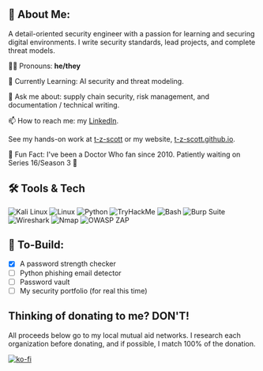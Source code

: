 ## 🌠 About Me:
A detail-oriented security engineer with a passion for learning and securing digital environments. I write security standards, lead projects, and complete threat models.

🏳️‍⚧️ Pronouns: **he/they**

🌱 Currently Learning: AI security and threat modeling.

💬 Ask me about: supply chain security, risk management, and documentation / technical writing.

📫 How to reach me: my [LinkedIn](https://www.linkedin.com/in/taylor-z-scott/).

See my hands-on work at [t-z-scott](https://github.com/t-z-scott) or my website, [t-z-scott.github.io](https://t-z-scott.github.io/).

🌃 Fun Fact: I've been a Doctor Who fan since 2010. Patiently waiting on Series 16/Season 3 🙏

## 🛠️ Tools & Tech
![Kali Linux](https://img.shields.io/badge/-Kali%20Linux-557C94?logo=kali&logoColor=white)
![Linux](https://img.shields.io/badge/-Linux-FCC624?logo=linux&logoColor=black)
![Python](https://img.shields.io/badge/-Python-3776AB?logo=python&logoColor=white)
![TryHackMe](https://img.shields.io/badge/-TryHackMe-212C42?logo=tryhackme&logoColor=red)
![Bash](https://img.shields.io/badge/-Bash-4EAA25?logo=gnu-bash&logoColor=white)
![Burp Suite](https://img.shields.io/badge/-Burp%20Suite-FF6F00?logo=burpsuite&logoColor=white)
![Wireshark](https://img.shields.io/badge/-Wireshark-9FEF00?logo=wireshark&logoColor=black)
![Nmap](https://img.shields.io/badge/-Nmap-0077B5?logo=nmap&logoColor=white)
![OWASP ZAP](https://img.shields.io/badge/-OWASP%20ZAP-8D1F28?logo=owasp&logoColor=white)

## 👷 To-Build:
- [x] A password strength checker
- [ ] Python phishing email detector
- [ ] Password vault
- [ ] My security portfolio (for real this time)

## Thinking of donating to me? DON'T!
All proceeds below go to my local mutual aid networks. I research each organization before donating, and if possible, I match 100% of the donation.

[![ko-fi](https://ko-fi.com/img/githubbutton_sm.svg)](https://ko-fi.com/J3J6XBSNB)
